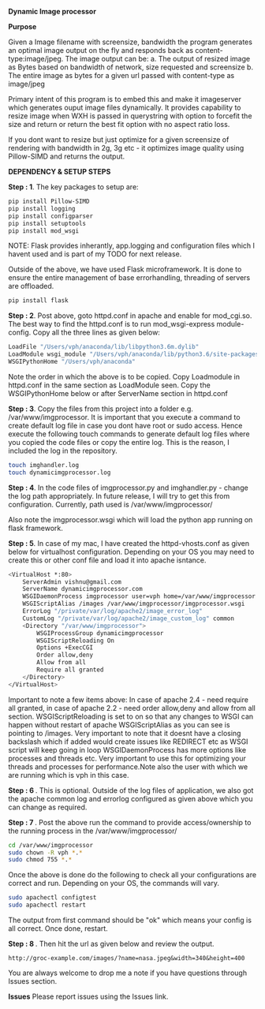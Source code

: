 <b>Dynamic Image processor</b>

<b>Purpose</b>

Given a Image filename with screensize, bandwidth the program generates an optimal image output on the fly and responds back as content-type:image/jpeg.
The image output can be:
a. The output of resized image as Bytes based on bandwidth of network, size requested and screensize
b. The entire image as bytes for a given url passed with content-type as image/jpeg

Primary intent of this program is to embed this and make it imageserver which generates ouput image files dynamically. It provides capability to resize image when WXH is passed in querystring with option to forcefit the size and return or return the best fit option with no aspect ratio loss.

If you dont want to resize but just optimize for a given screensize of rendering with bandwidth in 2g, 3g etc - it optimizes image quality using Pillow-SIMD and returns the output.

<b>DEPENDENCY & SETUP STEPS</b>

<b>Step : 1</b>.
The key packages to setup are:
```bash
pip install Pillow-SIMD
pip install logging
pip install configparser
pip install setuptools
pip install mod_wsgi
```
NOTE: Flask provides inherantly, app.logging and configuration files which I havent used and is part of my TODO for next release.

Outside of the above, we have used Flask microframework. It is done to ensure the entire management of base errorhandling, threading of servers are offloaded.
```bash
pip install flask
```

<b>Step : 2</b>. 
Post above, goto httpd.conf in apache and enable for mod_cgi.so. The best way to find the httpd.conf is to run mod_wsgi-express module-config. Copy all the three lines as given below: 

```bash
LoadFile "/Users/vph/anaconda/lib/libpython3.6m.dylib"
LoadModule wsgi_module "/Users/vph/anaconda/lib/python3.6/site-packages/mod_wsgi-4.5.16-py3.6-macosx-10.7-x86_64.egg/mod_wsgi/server/mod_wsgi-py36.cpython-36m-darwin.so"
WSGIPythonHome "/Users/vph/anaconda"
```

Note the order in which the above is to be copied. Copy Loadmodule in httpd.conf in the same section as LoadModule seen. Copy the WSGIPythonHome below or after ServerName section in httpd.conf

<b>Step : 3</b>. 
Copy the files from this project into a folder e.g. /var/www/imgprocessor. It is important that you execute a command to create default log file in case you dont have root or sudo access. Hence execute the following touch commands to generate default log files where you copied the code files or copy the entire log. This is the reason, I included the log in the repository.

```bash
touch imghandler.log
touch dynamicimgprocessor.log
```

<b>Step : 4</b>. 
In the code files of imgprocessor.py and imghandler.py - change the log path appropriately. In future release, I will try to get this from configuration.
Currently, path used is /var/www/imgprocessor/

Also note the imgprocessor.wsgi which will load the python app running on flask framework. 

<b>Step : 5</b>. 
In case of my mac, I have created the httpd-vhosts.conf as given below for virtualhost configuration. Depending on your OS you may need to create this or other conf file and load it into apache isntance.

```bash
<VirtualHost *:80>
    ServerAdmin vishnu@gmail.com
    ServerName dynamicimgprocessor.com
    WSGIDaemonProcess imgprocessor user=vph home=/var/www/imgprocessor threads=40
    WSGIScriptAlias /images /var/www/imgprocessor/imgprocessor.wsgi
    ErrorLog "/private/var/log/apache2/image_error_log"
    CustomLog "/private/var/log/apache2/image_custom_log" common
    <Directory "/var/www/imgprocessor">
        WSGIProcessGroup dynamicimgprocessor
        WSGIScriptReloading On
        Options +ExecCGI
        Order allow,deny
        Allow from all
        Require all granted
    </Directory>
</VirtualHost>

```

Important to note a few items above:
In case of apache 2.4 - need require all granted, in case of apache 2.2 - need order allow,deny and allow from all section.
WSGIScriptReloading is set to on so that any changes to WSGI can happen without restart of apache
WSGIScriptAlias as you can see is pointing to /images. Very important to note that it doesnt have a closing backslash which if added would create issues like REDIRECT etc as WSGI script will keep going in loop
WSGIDaemonProcess has more options like processes and threads etc. Very important to use this for optimizing your threads and processes for performance.Note also the user with which we are running which is vph in this case.

<b>Step : 6 </b>. 
This is optional. Outside of the log files of application, we also got the apache common log and errorlog configured as given above which you can change as required.

<b>Step : 7 </b>. 
Post the above run the command to provide access/ownership to the running process in the /var/www/imgprocessor/

```bash
cd /var/www/imgprocessor
sudo chown -R vph *.*
sudo chmod 755 *.*
```
Once the above is done do the following to check all your configurations are correct and run. Depending on your OS, the commands will vary.

```bash
sudo apachectl configtest
sudo apachectl restart
```

The output from first command should be "ok" which means your config is all correct. Once done, restart.

<b>Step : 8 </b>. 
Then hit the url as given below and review the output.

```
http://groc-example.com/images/?name=nasa.jpeg&width=340&height=400
```

You are always welcome to drop me a note if you have questions through Issues section.

<b>Issues</b>
Please report issues using the Issues link.








